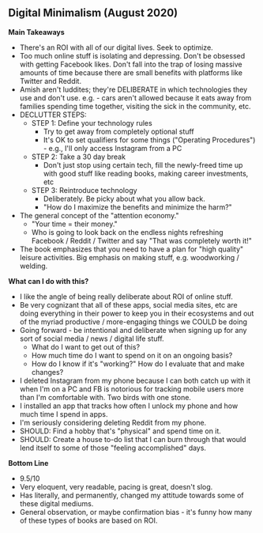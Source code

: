
## Digital Minimalism (August 2020)

**Main Takeaways**
- There's an ROI with all of our digital lives. Seek to optimize.
- Too much online stuff is isolating and depressing. Don't be obsessed with getting Facebook likes. Don't fall into the trap of losing massive amounts of time because there are small benefits with platforms like Twitter and Reddit.
- Amish aren't luddites; they're DELIBERATE in which technologies they use and don't use. e.g. - cars aren't allowed because it eats away from families spending time together, visiting the sick in the community, etc.
- DECLUTTER STEPS:
	- STEP 1: Define your technology rules
		- Try to get away from completely optional stuff
		- It's OK to set qualifiers for some things ("Operating Procedures") - e.g., I'll only access Instagram from a PC
	- STEP 2: Take a 30 day break
		- Don't just stop using certain tech, fill the newly-freed time up with good stuff like reading books, making career investments, etc
	- STEP 3: Reintroduce technology
		- Deliberately. Be picky about what you allow back.
		- "How do I maximize the benefits and minimize the harm?"
- The general concept of the "attention economy." 
	- "Your time = their money."
	- Who is going to look back on the endless nights refreshing Facebook / Reddit / Twitter and say "That was completely worth it!"
- The book emphasizes that you need to have a plan for "high quality" leisure activities. Big emphasis on making stuff, e.g. woodworking / welding. 

**What can I do with this?**
- I like the angle of being really deliberate about ROI of online stuff.
- Be very cognizant that all of these apps, social media sites, etc are doing everything in their power to keep you in their ecosystems and out of the myriad productive / more-engaging things we COULD be doing
- Going forward - be intentional and deliberate when signing up for any sort of social media / news / digital life stuff.
	- What do I want to get out of this?
	- How much time do I want to spend on it on an ongoing basis?
	- How do I know if it's "working?" How do I evaluate that and make changes?
- I deleted Instagram from my phone because I can both catch up with it when I'm on a PC and FB is notorious for tracking mobile users more than I'm comfortable with. Two birds with one stone.
- I installed an app that tracks how often I unlock my phone and how much time I spend in apps.
- I'm seriously considering deleting Reddit from my phone.
- SHOULD: Find a hobby that's "physical" and spend time on it.
- SHOULD: Create a house to-do list that I can burn through that would lend itself to some of those "feeling accomplished" days.

**Bottom Line**
- 9.5/10
- Very eloquent, very readable, pacing is great, doesn't slog.
- Has literally, and permanently, changed my attitude towards some of these digital mediums.
- General observation, or maybe confirmation bias - it's funny how many of these types of books are based on ROI.
<!--stackedit_data:
eyJoaXN0b3J5IjpbMTQxNjIxODQ2NV19
-->